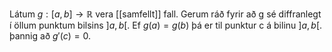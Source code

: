 Látum $g:[a,b]→\mathbb{R}$ vera [[samfellt]] fall. Gerum ráð fyrir að g sé diffranlegt í öllum punktum bilsins $]a,b[$. Ef $g(a)=g(b)$ þá er til punktur c á bilinu $]a,b[$. þannig að $g′(c)=0$.